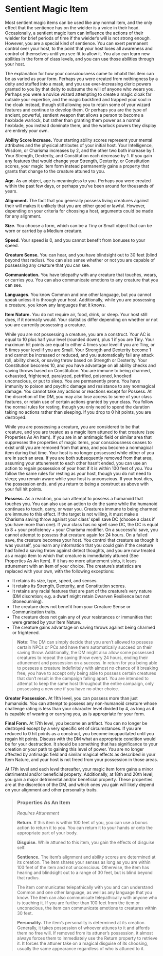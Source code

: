 # Sentient Magic Item
Most sentient magic items can be used like any normal item, and the only effect that the sentience has on the wielder is a voice in their head. Occasionally, a sentient magic item can influence the actions of their wielder for brief periods of time if the wielder’s will is not strong enough. However, you are a special kind of sentience. You can exert permanent control over your host, to the point that your host loses all awareness and control of themselves until you see fit to allow it. You also can learn new abilities in the form of class levels, and you can use those abilities through your host.

The explanation for how your consciousness came to inhabit this item can be as varied as your form. Perhaps you were created from nothingness by a deity and stuffed into a mask, and you use ever-increasing cleric powers granted to you by that deity to subsume the will of anyone who wears you. Perhaps you were a novice wizard attempting to create a magic cloak far outside your expertise, and the magic backfired and trapped your soul in the cloak instead, though still allowing you to retain some of your wizard features and continue to develop them. Or perhaps you are the type of ancient, powerful, sentient weapon that allows a person to become a hexblade warlock, but rather than granting them power as a normal hexblade, you instead dominate them, and the warlock powers they display are entirely your own.

**Ability Score Increase.** Your starting ability scores represent your mental attributes and the physical attributes of your initial host. Your Intelligence, Wisdom, or Charisma increases by 2, and the other two both increase by 1. Your Strength, Dexterity, and Constitution each decrease by 1. If you gain any features that would change your Strength, Dexterity, or Constitution scores, your magic item form instead permanently gains a property that grants that change to the creature attuned to you.

**Age.** As an object, age is meaningless to you. Perhaps you were created within the past few days, or perhaps you’ve been around for thousands of years.

**Alignment.** The fact that you generally possess living creatures against their will makes it unlikely that you are either good or lawful. However, depending on your criteria for choosing a host, arguments could be made for any alignment.

**Size.** You choose a form, which can be a Tiny or Small object that can be worn or carried by a Medium creature.

**Speed.** Your speed is 0, and you cannot benefit from bonuses to your speed.

**Creature Sense.** You can hear, and you have blindsight out to 30 feet (blind beyond that radius). You can also sense whether or not you are capable of possessing any creature that you can see.

**Communication.** You have telepathy with any creature that touches, wears, or carries you. You can also communicate emotions to any creature that you can see.

**Languages.** You know Common and one other language, but you cannot speak unless it is through your host. Additionally, while you are possessing a creature, you know any languages that it knows.

**Item Nature.** You do not require air, food, drink, or sleep. Your host still does, if it normally would. Your statistics differ depending on whether or not you are currently possessing a creature.

While you are not possessing a creature, you are a construct. Your AC is equal to 10 plus half your level (rounded down), plus 1 if you are Tiny. Your maximum hit points are equal to either 4 times your level if you are Tiny, or 5 times your level if you are Small. Your Strength and Dexterity become 1 and cannot be increased or reduced, and you automatically fail any attack roll, ability check, or saving throw based on Strength or Dexterity. Your Constitution becomes 10, and you have advantage on all ability checks and saving throws based on Constitution. You are immune to being charmed, exhausted, frightened, paralyzed, petrified, poisoned, knocked unconscious, or put to sleep. You are permanently prone. You have immunity to poison and psychic damage and resistance to any nonmagical damage. You cannot take any actions or reactions except for Possess. At the discretion of the DM, you may also lose access to some of your class features, or retain use of certain actions granted by your class. You follow the normal rules for resting, though you only need to spend the duration taking no actions rather than sleeping. If you drop to 0 hit points, you are destroyed.

While you are possessing a creature, you are considered to be that creature, and you are treated as a magic item attuned to that creature (see Properties As An Item). If you are in an antimagic field or similar area that suppresses the properties of magic items, your consciousness ceases to exist until you are removed from that area, and you become a nonmagical item during that time. Your host is no longer possessed while either of you are in such an area. If you are both subsequently removed from that area, assuming your attunement to each other hasn’t ended, you can use an action to regain possession of your host if it is within 100 feet of you. You follow the same rules for resting as your host, though you do not need to sleep; you remain aware while your host is unconscious. If your host dies, the possession ends, and you return to being a construct as above with your full hit points.

**Possess.** As a reaction, you can attempt to possess a humanoid that touches you. You can also use an action to do the same while the humanoid continues to touch, carry, or wear you. Creatures immune to being charmed are immune to this effect. If the target is not willing, it must make a Charisma saving throw against your class’ spell save DC (choose a class if you have more than one). If your class has no spell save DC, the DC is equal to 8 + your proficiency + your Charisma modifier. On a successful save, you cannot attempt to possess that creature again for 24 hours. On a failed save, the creature becomes your host. You control that creature as though it was yourself, you learn any information that you could gain if the creature had failed a saving throw against detect thoughts, and you are now treated as a magic item to which that creature is immediately attuned (See Properties As An Item). If it has no more attunement slots, it loses attunement with an item of your choice. The creature’s statistics are replaced with your own, with the following exceptions:
* It retains its size, type, speed, and senses.
* It retains its Strength, Dexterity, and Constitution scores.
* It retains any racial features that are part of the creature’s very nature (DM discretion; e.g. a dwarf might retain Dwarven Resilience but not Stonecunning).
* The creature does not benefit from your Creature Sense or Communication traits.
* The creature does not gain any of your resistances or immunities that were granted by your Item Nature.
* The creature gains advantage on saving throws against being charmed or frightened.

> **Note:** The DM can simply decide that you aren’t allowed to possess certain NPCs or PCs and have them automatically succeed on their saving throw. Additionally, the DM might also allow some possessed creatures to repeat the saving throw every 24 hours, ending their attunement and possession on a success. In return for you being able to possess a creature indefinitely with almost no chance of it breaking free, you have to accept only being able to possess certain creatures that don’t result in the campaign falling apart. You are intended to attempt to keep the same host throughout the entire campaign, only possessing a new one if you have no other choice.

**Greater Possession.** At 11th level, you can possess more than just humanoids. You can attempt to possess any non-humanoid creature whose challenge rating is less than your character level divided by 4, as long as it is capable of wearing or carrying you, as is appropriate for your form.

**Final Form.** At 17th level, you become an artifact. You can no longer be destroyed except by a very specific set of circumstances. If you are reduced to 0 hit points as a construct, you become incapacitated until you regain hit points. Discuss with the DM what an appropriate condition would be for your destruction. It should be something that has significance to your creation or your path to gaining this level of power. You are no longer affected by antimagic field and similar magical effects as described in your Item Nature, and your host is not freed from your possession in those areas.

At 17th level and each level thereafter, your magic item form gains a minor detrimental and/or beneficial property. Additionally, at 18th and 20th level, you gain a major detrimental and/or beneficial property. These properties are at the discretion of the DM, and which ones you gain will likely depend on your alignment and other personality traits.

> ### Properties As An Item
> *Requires Attunement*
> 
> **Return.** If this item is within 100 feet of you, you can use a bonus action to return it to you. You can return it to your hands or onto the appropriate part of your body.
> 
> **Disguise.** While attuned to this item, you gain the effects of disguise self.
> 
> **Sentience.** The item’s alignment and ability scores are determined at its creation. The item shares your senses as long as you are within 100 feet of the item and not unconscious. Otherwise, the item has hearing and blindsight out to a range of 30 feet, but is blind beyond that radius.
> 
> The item communicates telepathically with you and can understand Common and one other language, as well as any language that you know. The item can also communicate telepathically with anyone who is touching it. If you are further than 100 feet from the item or unconscious, the item can communicate emotions to creatures within 30 feet.
> 
> **Personality.** The item’s personality is determined at its creation. Generally, it takes possession of whoever attunes to it and affords them no free will. If removed from its attuner’s possession, it almost always forces them to immediately use the Return property to retrieve it. It forces the attuner take on a magical disguise of its choosing, usually the same appearance regardless of who is attuned to it.
